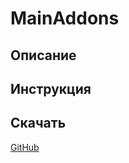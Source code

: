 # MainAddons
## Описание
## Инструкция
## Скачать
[GitHub](https://github.com/MainPlay-YT/MainScripts-Automate/raw/main/Addons/Releases/!Latest/MainAddons.flo)